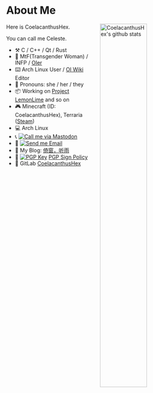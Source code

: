 # About Me

<img align="right" alt="CoelacanthusHex's github stats" width="50%" src="https://github-readme-stats.vercel.app/api?username=CoelacanthusHex&show_icons=true">

Here is CoelacanthusHex.

You can call me Celeste.

- :hammer_and_pick: C / C++ / Qt / Rust
- :adult: MtF(Transgender Woman) / INFP / [OIer](https://zh.wikipedia.org/zh/Category:OIer)
- :keyboard: Arch Linux User / [OI Wiki](https://github.com/OI-wiki/OI-wiki) Editor
- :adult: Pronouns: she / her / they
- :package: Working on [Project LemonLime](https://github.com/Project-LemonLime/Project_LemonLime) and so on
- :video_game: Minecraft (ID: CoelacanthusHex), Terraria ([Steam](https://steamcommunity.com/id/coelacanthus/))
- :computer: Arch Linux
- :telephone_receiver: [![Call me via Mastodon](https://img.shields.io/static/v1?label=Mastodon&message=Coelacanthus@mastodon.social&color=blue&style=flat-square)](https://mastodon.yuuta.moe/@Coelacanthus)
- :email: [![Send me Email](https://img.shields.io/static/v1?label=email&message=CoelacanthusHex@gmail.com&color=blue&style=flat-square)](mailto:CoelacanthusHex@gmail.com)
- :memo: My Blog: [倚窗，听雨](https://blog.coelacanthus.moe/)
- :key: [![PGP Key](https://img.shields.io/static/v1?label=PGP&message=0x15F4180E73787863&color=blue&style=flat-square)](https://keyserver.ubuntu.com/pks/lookup?search=892EBC7DC392DFF9C9C03F1D15F4180E73787863&fingerprint=on&op=index) [PGP Sign Policy](https://pgp.coelacanthus.moe/pgp-policy.en.html)
- :crystal_ball: GitLab [CoelacanthusHex](https://gitlab.com/CoelacanthusHex)


